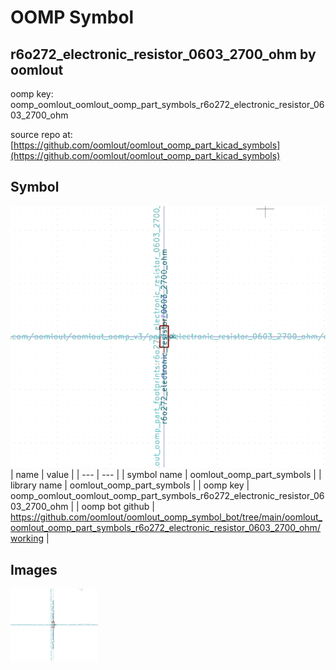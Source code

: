 # OOMP Symbol  
## r6o272_electronic_resistor_0603_2700_ohm  by oomlout  
  
oomp key: oomp_oomlout_oomlout_oomp_part_symbols_r6o272_electronic_resistor_0603_2700_ohm  
  
source repo at: [https://github.com/oomlout/oomlout_oomp_part_kicad_symbols](https://github.com/oomlout/oomlout_oomp_part_kicad_symbols)  
## Symbol  
  
[![working.png](working_600.png)](working.png)  
| name | value | 
| --- | --- | 
| symbol name | oomlout_oomp_part_symbols | 
| library name | oomlout_oomp_part_symbols | 
| oomp key | oomp_oomlout_oomlout_oomp_part_symbols_r6o272_electronic_resistor_0603_2700_ohm | 
| oomp bot github | https://github.com/oomlout/oomlout_oomp_symbol_bot/tree/main/oomlout_oomlout_oomp_part_symbols_r6o272_electronic_resistor_0603_2700_ohm/working | 
## Images  
  
[![working.png](working_140.png)](working.png)  
